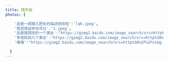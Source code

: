 ```yaml
---
title: 随手拍
photos: {

    '这是一段贼几把长的描述哈哈哈':'lqh.jpeg',
    '我觉得这样也可以':'1.jpeg',
    '这是我刚找的一个美女':"https://gimg2.baidu.com/image_search/src=http%3A%2F%2Fnimg.ws.126.net%2F%3Furl%3Dhttp%253A%252F%252Fdingyue.ws.126.net%252F2021%252F0611%252F2e84f869j00qujnx3001nc000hs00hsc.jpg%26thumbnail%3D650x2147483647%26quality%3D80%26type%3Djpg&refer=http%3A%2F%2Fnimg.ws.126.net&app=2002&size=f9999,10000&q=a80&n=0&g=0n&fmt=jpeg?sec=1634629832&t=1f2f7399f87b56ff64e5f20ae5b52098",
    '多他妈找几个美女':"https://gimg2.baidu.com/image_search/src=http%3A%2F%2Fnimg.ws.126.net%2F%3Furl%3Dhttp%253A%252F%252Fdingyue.ws.126.net%252F2021%252F0611%252F2e84f869j00qujnx3001nc000hs00hsc.jpg%26thumbnail%3D650x2147483647%26quality%3D80%26type%3Djpg&refer=http%3A%2F%2Fnimg.ws.126.net&app=2002&size=f9999,10000&q=a80&n=0&g=0n&fmt=jpeg?sec=1634629832&t=1f2f7399f87b56ff64e5f20ae5b52098",
    '嘻嘻':"https://gimg2.baidu.com/image_search/src=http%3A%2F%2Fnimg.ws.126.net%2F%3Furl%3Dhttp%3A%2F%2Fdingyue.ws.126.net%2F2021%2F0405%2F7379635bj00qr3gn9001rc000hs00m8m.jpg%26thumbnail%3D650x2147483647%26quality%3D80%26type%3Djpg&refer=http%3A%2F%2Fnimg.ws.126.net&app=2002&size=f9999,10000&q=a80&n=0&g=0n&fmt=jpeg?sec=1634630968&t=4cd95a8d91e138e232ae72e1ad31791f"

  }
---
```

